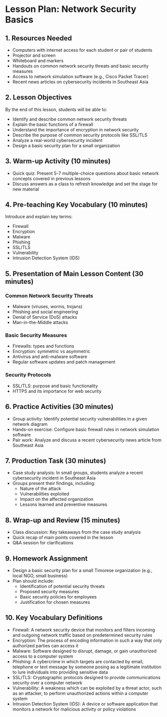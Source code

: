 # Lesson Plan: Network Security Basics

## 1. Resources Needed

- Computers with internet access for each student or pair of students
- Projector and screen
- Whiteboard and markers
- Handouts on common network security threats and basic security measures
- Access to network simulation software (e.g., Cisco Packet Tracer)
- Recent news articles on cybersecurity incidents in Southeast Asia

## 2. Lesson Objectives

By the end of this lesson, students will be able to:
- Identify and describe common network security threats
- Explain the basic functions of a firewall
- Understand the importance of encryption in network security
- Describe the purpose of common security protocols like SSL/TLS
- Analyze a real-world cybersecurity incident
- Design a basic security plan for a small organization

## 3. Warm-up Activity (10 minutes)

- Quick quiz: Present 5-7 multiple-choice questions about basic network concepts covered in previous lessons
- Discuss answers as a class to refresh knowledge and set the stage for new material

## 4. Pre-teaching Key Vocabulary (10 minutes)

Introduce and explain key terms:
- Firewall
- Encryption
- Malware
- Phishing
- SSL/TLS
- Vulnerability
- Intrusion Detection System (IDS)

## 5. Presentation of Main Lesson Content (30 minutes)

### Common Network Security Threats
- Malware (viruses, worms, trojans)
- Phishing and social engineering
- Denial of Service (DoS) attacks
- Man-in-the-Middle attacks

### Basic Security Measures
- Firewalls: types and functions
- Encryption: symmetric vs asymmetric
- Antivirus and anti-malware software
- Regular software updates and patch management

### Security Protocols
- SSL/TLS: purpose and basic functionality
- HTTPS and its importance for web security

## 6. Practice Activities (30 minutes)

- Group activity: Identify potential security vulnerabilities in a given network diagram
- Hands-on exercise: Configure basic firewall rules in network simulation software
- Pair work: Analyze and discuss a recent cybersecurity news article from Southeast Asia

## 7. Production Task (30 minutes)

- Case study analysis: In small groups, students analyze a recent cybersecurity incident in Southeast Asia
- Groups present their findings, including:
  * Nature of the attack
  * Vulnerabilities exploited
  * Impact on the affected organization
  * Lessons learned and preventive measures

## 8. Wrap-up and Review (15 minutes)

- Class discussion: Key takeaways from the case study analysis
- Quick recap of main points covered in the lesson
- Q&A session for clarifications

## 9. Homework Assignment

- Design a basic security plan for a small Timorese organization (e.g., local NGO, small business)
- Plan should include:
  * Identification of potential security threats
  * Proposed security measures
  * Basic security policies for employees
  * Justification for chosen measures

## 10. Key Vocabulary Definitions

- Firewall: A network security device that monitors and filters incoming and outgoing network traffic based on predetermined security rules
- Encryption: The process of encoding information in such a way that only authorized parties can access it
- Malware: Software designed to disrupt, damage, or gain unauthorized access to a computer system
- Phishing: A cybercrime in which targets are contacted by email, telephone or text message by someone posing as a legitimate institution to lure individuals into providing sensitive data
- SSL/TLS: Cryptographic protocols designed to provide communications security over a computer network
- Vulnerability: A weakness which can be exploited by a threat actor, such as an attacker, to perform unauthorized actions within a computer system
- Intrusion Detection System (IDS): A device or software application that monitors a network for malicious activity or policy violations